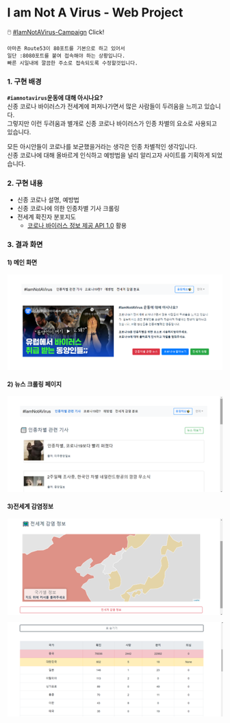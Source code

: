 # I am Not A Virus - Web Project

🖱️ [#IamNotAVirus-Campaign](www.iamnotavirus-campaign.com:8080) Click!

    아마존 Route53이 80포트를 기본으로 하고 있어서
    일단 :8080포트를 붙여 접속해야 하는 상황입니다.
    빠른 시일내에 깔끔한 주소로 접속되도록 수정할것입니다.

### 1. 구현 배경

**`#iamnotavirus`운동에 대해 아시나요?**  
신종 코로나 바이러스가 전세계에 퍼져나가면서 많은 사람들이 두려움을 느끼고 있습니다.  
그렇지만 이런 두려움과 별개로 신종 코로나 바이러스가 인종 차별의 요소로 사용되고 있습니다.  

모든 아시안들이 코로나를 보균했을거라는 생각은 인종 차별적인 생각입니다.  
신종 코로나에 대해 올바르게 인식하고 예방법을 널리 알리고자 사이트를 기획하게 되었습니다.  

### 2. 구현 내용

* 신종 코로나 설명, 예방법
* 신종 코로나에 의한 인종차별 기사 크롤링
* 전세계 확진자 분포지도
    * [코로나 바이러스 정보 제공 API 1.0](http://happycastle.club/) 활용
    
### 3. 결과 화면

#### 1) 메인 화면

![main screenshot](./screenshoot/main_screenshot.png)

#### 2) 뉴스 크롤링 페이지

![news screenshot](./screenshoot/news_screenshot.png)

#### 3)전세계 감염정보

![infectionmap screenshot](./screenshoot/infectionmap_screenshot.png)

![infectiontable screenshot](./screenshoot/infectiontable_screenshot.png)

